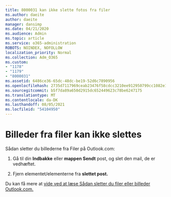 ```yaml
---
title: 8000031 kan ikke slette fotos fra filer
ms.author: daeite
author: daeite
manager: dansimp
ms.date: 04/21/2020
ms.audience: Admin
ms.topic: article
ms.service: o365-administration
ROBOTS: NOINDEX, NOFOLLOW
localization_priority: Normal
ms.collection: Adm_O365
ms.custom:
- "1178"
- "1179"
- "8000031"
ms.assetid: 6486ce36-65dc-48dc-be19-52d6c7890956
ms.openlocfilehash: 2735d7117969ceab23476f58cdcc3210ee912950799cc1082e151bff6bf692d0
ms.sourcegitcommit: b5f7da89a650d2915dc652449623c78be6247175
ms.translationtype: MT
ms.contentlocale: da-DK
ms.lasthandoff: 08/05/2021
ms.locfileid: "54104950"
---
```

# <a name="unable-to-delete-photos-from-files"></a>Billeder fra filer kan ikke slettes

Sådan sletter du billederne fra Filer på Outlook.com:
  
1. Gå til din **Indbakke** eller **mappen Sendt** post, og slet den mail, de er vedhæftet.

2. Fjern elementet/elementerne fra **slettet post.**

Du kan få mere at [vide ved at læse Sådan sletter du filer eller billeder Outlook.com.](https://support.office.com/article/bae0531f-040f-4c42-90b9-786ca718c16d.aspx)
  